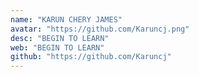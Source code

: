 ```yaml
---
name: "KARUN CHERY JAMES"
avatar: "https://github.com/Karuncj.png"
desc: "BEGIN TO LEARN"
web: "BEGIN TO LEARN"
github: "https://github.com/Karuncj"
---
```

